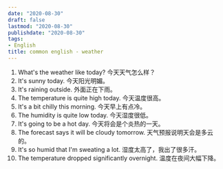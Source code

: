 ```yaml
---
date: "2020-08-30"
draft: false
lastmod: "2020-08-30"
publishdate: "2020-08-30"
tags: 
- English
title: common english - weather
---
```


1. What's the weather like today? 今天天气怎么样？
2. It's sunny today. 今天阳光明媚。
3. It's raining outside. 外面正在下雨。
4. The temperature is quite high today. 今天温度很高。
5. It's a bit chilly this morning. 今天早上有点冷。
6. The humidity is quite low today. 今天湿度很低。
7. It's going to be a hot day. 今天将会是个炎热的一天。
8. The forecast says it will be cloudy tomorrow. 天气预报说明天会是多云的。
9. It's so humid that I'm sweating a lot. 湿度太高了，我出了很多汗。
10. The temperature dropped significantly overnight. 温度在夜间大幅下降。
